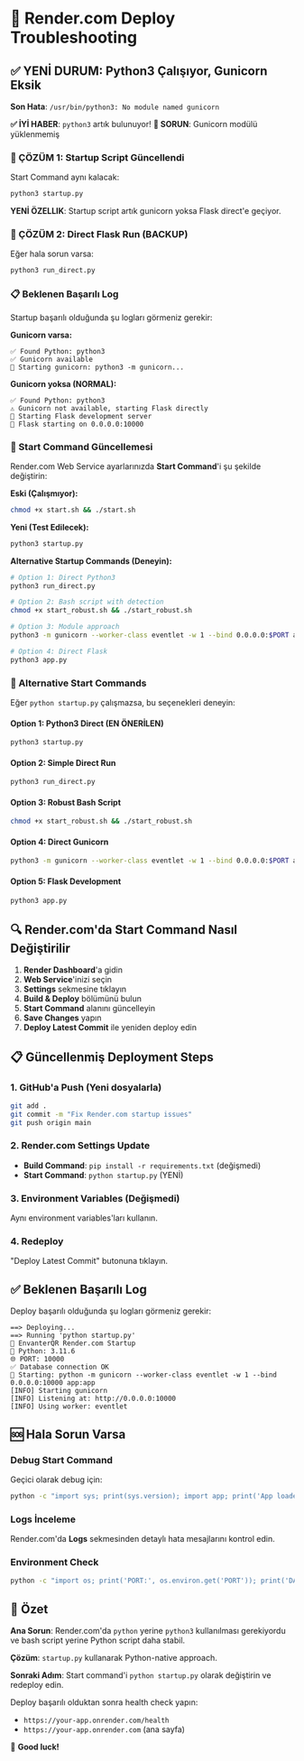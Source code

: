 # 🔧 Render.com Deploy Troubleshooting

## ✅ YENİ DURUM: Python3 Çalışıyor, Gunicorn Eksik

**Son Hata**: `/usr/bin/python3: No module named gunicorn`

**✅ İYİ HABER**: `python3` artık bulunuyor!
**🔧 SORUN**: Gunicorn modülü yüklenmemiş

### 🚀 ÇÖZÜM 1: Startup Script Güncellendi
Start Command aynı kalacak:
```bash
python3 startup.py
```

**YENİ ÖZELLIK**: Startup script artık gunicorn yoksa Flask direct'e geçiyor.

### 🚀 ÇÖZÜM 2: Direct Flask Run (BACKUP)
Eğer hala sorun varsa:
```bash
python3 run_direct.py
```

### 📋 Beklenen Başarılı Log

Startup başarılı olduğunda şu logları görmeniz gerekir:

**Gunicorn varsa:**
```
✅ Found Python: python3
✅ Gunicorn available
🚀 Starting gunicorn: python3 -m gunicorn...
```

**Gunicorn yoksa (NORMAL):**
```
✅ Found Python: python3
⚠️ Gunicorn not available, starting Flask directly
🔄 Starting Flask development server
🚀 Flask starting on 0.0.0.0:10000
```

### 🔄 Start Command Güncellemesi

Render.com Web Service ayarlarınızda **Start Command**'i şu şekilde değiştirin:

**Eski (Çalışmıyor):**
```bash
chmod +x start.sh && ./start.sh
```

**Yeni (Test Edilecek):**
```bash
python3 startup.py
```

**Alternative Startup Commands (Deneyin):**
```bash
# Option 1: Direct Python3
python3 run_direct.py

# Option 2: Bash script with detection
chmod +x start_robust.sh && ./start_robust.sh

# Option 3: Module approach
python3 -m gunicorn --worker-class eventlet -w 1 --bind 0.0.0.0:$PORT app:app

# Option 4: Direct Flask
python3 app.py
```

### 🚀 Alternative Start Commands

Eğer `python startup.py` çalışmazsa, bu seçenekleri deneyin:

#### Option 1: Python3 Direct (EN ÖNERİLEN)
```bash
python3 startup.py
```

#### Option 2: Simple Direct Run
```bash
python3 run_direct.py
```

#### Option 3: Robust Bash Script
```bash
chmod +x start_robust.sh && ./start_robust.sh
```

#### Option 4: Direct Gunicorn
```bash
python3 -m gunicorn --worker-class eventlet -w 1 --bind 0.0.0.0:$PORT app:app
```

#### Option 5: Flask Development
```bash
python3 app.py
```

## 🔍 Render.com'da Start Command Nasıl Değiştirilir

1. **Render Dashboard**'a gidin
2. **Web Service**'inizi seçin
3. **Settings** sekmesine tıklayın
4. **Build & Deploy** bölümünü bulun
5. **Start Command** alanını güncelleyin
6. **Save Changes** yapın
7. **Deploy Latest Commit** ile yeniden deploy edin

## 📋 Güncellenmiş Deployment Steps

### 1. GitHub'a Push (Yeni dosyalarla)
```bash
git add .
git commit -m "Fix Render.com startup issues"
git push origin main
```

### 2. Render.com Settings Update
- **Build Command**: `pip install -r requirements.txt` (değişmedi)
- **Start Command**: `python startup.py` (YENİ)

### 3. Environment Variables (Değişmedi)
Aynı environment variables'ları kullanın.

### 4. Redeploy
"Deploy Latest Commit" butonuna tıklayın.

## ✅ Beklenen Başarılı Log

Deploy başarılı olduğunda şu logları görmeniz gerekir:

```
==> Deploying...
==> Running 'python startup.py'
🚀 EnvanterQR Render.com Startup
🐍 Python: 3.11.6
🌐 PORT: 10000
✅ Database connection OK
🚀 Starting: python -m gunicorn --worker-class eventlet -w 1 --bind 0.0.0.0:10000 app:app
[INFO] Starting gunicorn
[INFO] Listening at: http://0.0.0.0:10000
[INFO] Using worker: eventlet
```

## 🆘 Hala Sorun Varsa

### Debug Start Command
Geçici olarak debug için:
```bash
python -c "import sys; print(sys.version); import app; print('App loaded OK')"
```

### Logs İnceleme
Render.com'da **Logs** sekmesinden detaylı hata mesajlarını kontrol edin.

### Environment Check
```bash
python -c "import os; print('PORT:', os.environ.get('PORT')); print('DATABASE_URL:', os.environ.get('DATABASE_URL', 'NOT SET')[:20])"
```

## 🎯 Özet

**Ana Sorun**: Render.com'da `python` yerine `python3` kullanılması gerekiyordu ve bash script yerine Python script daha stabil.

**Çözüm**: `startup.py` kullanarak Python-native approach.

**Sonraki Adım**: Start command'i `python startup.py` olarak değiştirin ve redeploy edin.

Deploy başarılı olduktan sonra health check yapın:
- `https://your-app.onrender.com/health`
- `https://your-app.onrender.com` (ana sayfa)

🚀 **Good luck!**